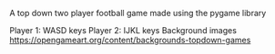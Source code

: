 A top down two player football game made using the pygame library

Player 1: WASD keys
Player 2: IJKL keys
Background images
https://opengameart.org/content/backgrounds-topdown-games
